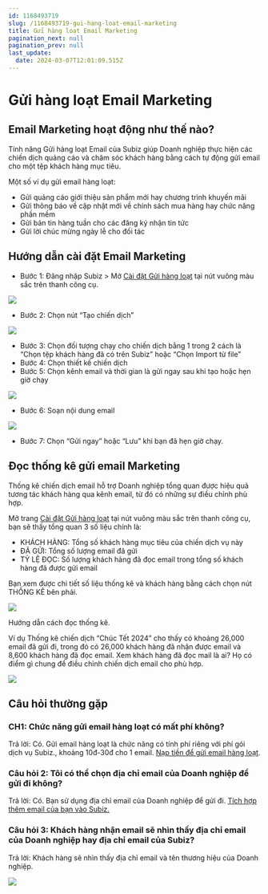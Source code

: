 ```yaml
---
id: 1168493719
slug: /1168493719-gui-hang-loat-email-marketing
title: Gửi hàng loạt Email Marketing
pagination_next: null
pagination_prev: null
last_update:
  date: 2024-03-07T12:01:09.515Z
---
```


# Gửi hàng loạt Email Marketing



## Email Marketing hoạt động như thế nào?




Tính năng Gửi hàng loạt Email của Subiz giúp Doanh nghiệp thực hiện các chiến dịch quảng cáo và chăm sóc khách hàng bằng cách tự động gửi email cho một tệp khách hàng mục tiêu.



Một số ví dụ gửi email hàng loạt:

- Gửi quảng cáo giới thiệu sản phẩm mới hay chương trình khuyến mãi
- Gửi thông báo về cập nhật mới về chính sách mua hàng hay chức năng phần mềm
- Gửi bản tin hàng tuần cho các đăng ký nhận tin tức
- Gửi lời chúc mừng ngày lễ cho đối tác
## Hướng dẫn cài đặt Email Marketing


- Bước 1: Đăng nhập Subiz > Mở [Cài đặt Gửi hàng loạt](https://app.subiz.com.vn/campaign-list) tại nút vuông màu sắc trên thanh công cụ. 


![](https://vcdn.subiz-cdn.com/file/fisgyrbtwpwdcthfivae_acpxkgumifuoofoosble/unnamed.png)
- Bước 2: Chọn nút “Tạo chiến dịch”




![](https://vcdn.subiz-cdn.com/file/fisgyrbubbiyiwxwmdsg_acpxkgumifuoofoosble/unnamed.png)


- Bước 3: Chọn đối tượng chạy cho chiến dịch bằng 1 trong 2 cách là “Chọn tệp khách hàng đã có trên Subiz” hoặc “Chọn Import từ file”
- Bước 4: Chọn thiết kế chiến dịch
- Bước 5: Chọn kênh email và thời gian là gửi ngay sau khi tạo hoặc hẹn giờ chạy


![](https://vcdn.subiz-cdn.com/file/fisgyrbufiyvcgxnyphr_acpxkgumifuoofoosble/unnamed.png)


- Bước 6: Soạn nội dung email


![](https://vcdn.subiz-cdn.com/file/fisgyrbuknuplzhcxgoc_acpxkgumifuoofoosble/unnamed.png)
- Bước 7: Chọn “Gửi ngay” hoặc “Lưu” khi bạn đã hẹn giờ chạy.
## Đọc thống kê gửi email Marketing


Thống kê chiến dịch email hỗ trợ Doanh nghiệp tổng quan được hiệu quả tương tác khách hàng qua kênh email, từ đó có những sự điều chỉnh phù hợp.



Mở trang [Cài đặt Gửi hàng loạt](https://app.subiz.com.vn/campaign-list) tại nút vuông màu sắc trên thanh công cụ, bạn sẽ thấy tổng quan 3 số liệu chính là:

- KHÁCH HÀNG: Tổng số khách hàng mục tiêu của chiến dịch vụ này
- ĐÃ GỬI: Tổng số lượng email đã gửi
- TỶ LỆ ĐỌC: Số lượng khách hàng đã đọc email trong tổng số khách hàng đã được gửi email



Bạn xem được chi tiết số liệu thống kê và khách hàng bằng cách chọn nút THỐNG KÊ bên phải.




![](https://vcdn.subiz-cdn.com/file/fisgyrdlwcsocffpkcmy_acpxkgumifuoofoosble/unnamed.png)






Hướng dẫn cách đọc thống kê. 

Ví dụ Thống kê chiến dịch “Chúc Tết 2024” cho thấy có khoảng 26,000 email đã gửi đi, trong đó có 26,000 khách hàng đã nhận được email và 8,600 khách hàng đã đọc email. Xem khách hàng đã đọc mail là ai? Họ có điểm gì chung để điều chỉnh chiến dịch email cho phù hợp.




![](https://vcdn.subiz-cdn.com/file/fisgyrbutpzunkbfcsvq_acpxkgumifuoofoosble/unnamed.png)



## Câu hỏi thường gặp

### CH1: Chức năng gửi email hàng loạt có mất phí không?


Trả lời: Có. Gửi email hàng loạt là chức năng có tính phí riêng với phí gói dịch vụ Subiz., khoảng 10đ-30đ cho 1 email. [Nạp tiền để gửi email hàng loạt](https://app.subiz.com.vn/settings/subscription-info).
### Câu hỏi 2: Tôi có thể chọn địa chỉ email của Doanh nghiệp để gửi đi không?


Trả lời: Có. Bạn sử dụng địa chỉ email của Doanh nghiệp để gửi đi. [Tích hợp thêm email của bạn vào Subiz.](https://app.subiz.com.vn/settings/email)


### Câu hỏi 3: Khách hàng nhận email sẽ nhìn thấy địa chỉ email của Doanh nghiệp hay địa chỉ email của Subiz?


Trả lời: Khách hàng sẽ nhìn thấy địa chỉ email và tên thương hiệu của Doanh nghiệp.


![](https://vcdn.subiz-cdn.com/file/fisgyrbuxxckeeljrnqr_acpxkgumifuoofoosble/unnamed.png)